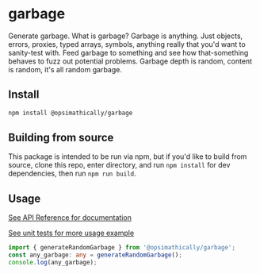 # garbage

Generate garbage. What is garbage? Garbage is anything. Just objects, errors, proxies,
typed arrays, symbols, anything really that you'd want to sanity-test with. Feed garbage
to something and see how that-something behaves to fuzz out potential problems. Garbage depth
is random, content is random, it's all random garbage.

## Install

```bash
npm install @opsimathically/garbage
```

## Building from source

This package is intended to be run via npm, but if you'd like to build from source,
clone this repo, enter directory, and run `npm install` for dev dependencies, then run
`npm run build`.

## Usage

[See API Reference for documentation](https://github.com/opsimathically/garbage/blob/main/docs/)

[See unit tests for more usage example](https://github.com/opsimathically/garbage/blob/main/test/objectsearch.test.ts)

```typescript
import { generateRandomGarbage } from '@opsimathically/garbage';
const any_garbage: any = generateRandomGarbage();
console.log(any_garbage);
```
